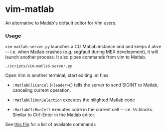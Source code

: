 vim-matlab
===========

An alternative to Matlab's default editor for Vim users.

### Usage

`vim-matlab-server.py` launches a CLI Matlab instance and and keeps it alive -- i.e. when Matlab crashes (e.g. segfault during MEX development), it will launch another process.
It also pipes commands from vim to Matlab.

```
./scripts/vim-matlab-server.py
```

Open Vim in another terminal, start editing .m files

- `:MatlabCliCancel` (`<leader>C`) tells the server to send SIGINT to Matlab, canceling current operation.

- `:MatlabCliRunSelection` executes the hilighted Matlab code

- `:MatlabCliRunCell` executes code in the current cell -- i.e. `%%` blocks. Similar to Ctrl-Enter in the Matlab editor.

See [this file](rplugin/python/vim_matlab/__init__.py) for a list of available commands

